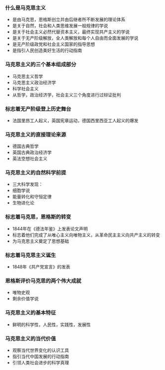 ### 什么是马克思主义
- 是由马克思，恩格斯创立并由后继者所不断发展的理论体系
- 是关于自然，社会和人类思维发展一般规律的学说
- 是关于社会主义必然代替资本主义，最终实现共产主义的学说
- 是关于无产阶级解放，全人类解放和每个人自由而全面发展的学说
- 是无产阶级政党和社会主义国家的指导思想
- 是指引人民创造美好生活的行动指南

### 马克思主义的三个基本组成部分
- 马克思主义哲学
- 马克思主义政治经济学
- 科学社会主义
- 从哲学，政治经济学，社会主义三个角度进行过辩证批判

### 标志着无产阶级登上历史舞台
- 法国里昂工人起义，英国宪章运动，德国西里西亚工人起义的爆发

### 马克思主义的直接理论来源
- 德国古典哲学
- 英国古典政治经济学
- 英法空想社会主义

 ### 马克思主义的自然科学前提
 - 三大科学发现：
 - 细胞学说
 - 能量转化和守恒定律
 - 生物进化论

 ### 标志着马克思，恩格斯的转变
 - 1844年在《德法年鉴》上发表论文声明
 - 标志着他们完成了从唯心主义向唯物主义，从革命民主主义向共产主义的转变
 - 为马克思主义奠定了思想基础

 ### 标志着马克思主义诞生
 - 1848年《共产党宣言》的发表

 ### 恩格斯评价马克思的两个伟大成就
 - 唯物史观
 - 剩余价值学说

 ### 马克思主义的基本特征
 - 鲜明的科学性，人民性，实践性，发展性

 ### 马克思主义的当代价值
 - 观察当代世界变化的认识工具
 - 指引当代中国发展的行动指南
 - 引领人类社会进步的科学真理
 
 



